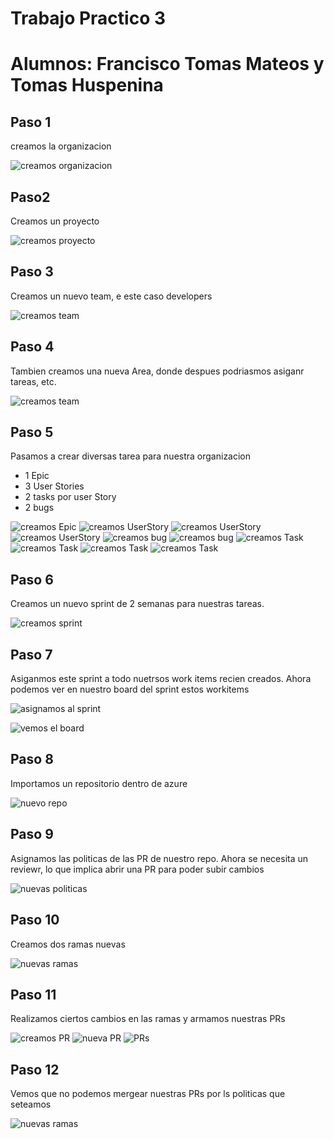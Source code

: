 # Trabajo Practico 3

# Alumnos: Francisco Tomas Mateos y Tomas Huspenina

## Paso 1
creamos la organizacion

![creamos organizacion](images/img1.png)

## Paso2
Creamos un proyecto

![creamos proyecto](images/img2.png)

## Paso 3
Creamos un nuevo team, e este caso developers

![creamos team](images/img3.png)

## Paso 4
Tambien creamos una nueva Area, donde despues podriasmos asiganr tareas, etc. 

![creamos team](images/img4.png)

## Paso 5
Pasamos a crear diversas tarea para nuestra organizacion
- 1 Epic
- 3 User Stories
- 2 tasks por user Story
- 2 bugs

![creamos Epic](images/img5.png)
![creamos UserStory](images/img6.png)
![creamos UserStory](images/img7.png)
![creamos UserStory](images/img8.png)
![creamos bug](images/img9.png)
![creamos bug](images/img10.png)
![creamos Task](images/img21.png)
![creamos Task](images/img22.png)
![creamos Task](images/img23.png)
![creamos Task](images/img24.png)


## Paso 6
Creamos un nuevo sprint de 2 semanas para nuestras tareas.

![creamos sprint](images/img11.png)


## Paso 7
Asiganmos este sprint a todo nuetrsos work items recien creados.
Ahora podemos ver en nuestro board del sprint estos workitems

![asignamos al sprint](images/img12.png)

![vemos el board](images/img13.png)


## Paso 8
Importamos un repositorio dentro de azure

![nuevo repo](images/img14.png)

## Paso 9
Asignamos las politicas de las PR de nuestro repo.
Ahora se necesita un reviewr, lo que implica abrir una PR para poder subir cambios

![nuevas politicas](images/img15.png)

## Paso 10
Creamos dos ramas nuevas

![nuevas ramas ](images/img16.png)

## Paso 11
Realizamos ciertos cambios en las ramas y armamos nuestras PRs

![creamos PR](images/img17.png)
![nueva PR](images/img18.png)
![PRs](images/img19.png)

## Paso 12
Vemos que no podemos mergear nuestras PRs por ls politicas que seteamos

![nuevas ramas ](images/img20.png)
















